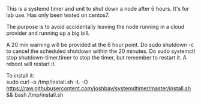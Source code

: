 This is a systemd timer and unit to shut down a node after 6 hours. It's for lab use.
Has only been tested on centos7.   

The purpose is to avoid accidentally leaving the node running in a cloud provider and running up a big bill. 

A 20 min warning will be provided at the 6 hour point.
Do sudo shutdown -c to cancel the scheduled shutdown within the 20 minutes.
Do sudo systemctl stop shutdown-timer.timer  to stop the timer, but remember to restart it. A reboot will restart it.  

To install it:  
sudo curl -o /tmp/install.sh -L -O https://raw.githubusercontent.com/joshbav/systemdtimer/master/install.sh && bash /tmp/install.sh  
  

